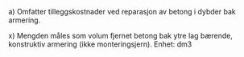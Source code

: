 a) Omfatter tilleggskostnader ved reparasjon av betong i dybder bak armering.

x) Mengden måles som volum fjernet betong bak ytre lag bærende, konstruktiv armering (ikke monteringsjern). Enhet: dm3


